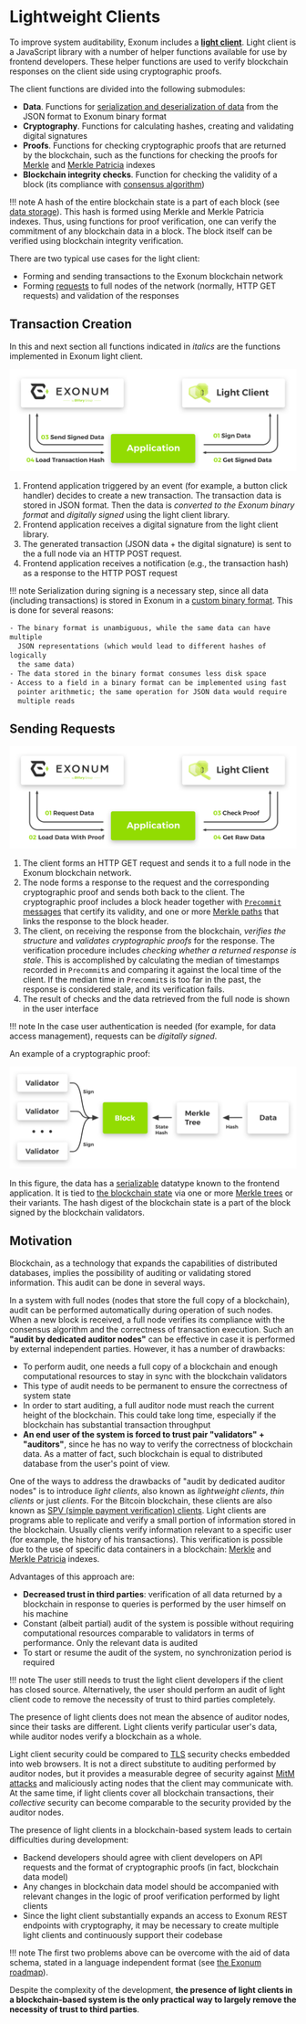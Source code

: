 # Lightweight Clients

To improve system auditability, Exonum includes a [**light
client**](https://github.com/exonum/exonum-client). Light client is a
JavaScript library with a number of helper functions available for use by
frontend developers. These helper functions are used to
verify blockchain responses on the client side using cryptographic proofs.

The client functions are divided into the following submodules:

- **Data**. Functions for [serialization and deserialization of
  data](serialization.md) from the JSON format to
  Exonum binary format
- **Cryptography**. Functions for calculating hashes, creating
  and validating digital signatures
- **Proofs**. Functions for checking cryptographic proofs that
  are returned by the blockchain, such as the functions for
  checking the proofs for [Merkle][mt-index]
  and [Merkle Patricia][mpt-index] indexes
- **Blockchain integrity checks**. Function for checking the
  validity of a block (its compliance with [consensus algorithm](consensus.md))

!!! note
    A hash of the entire blockchain state is a part of each block
    (see [data storage](storage.md)). This hash is formed using Merkle
    and Merkle Patricia indexes. Thus, using functions for proof verification,
    one can verify the commitment of any blockchain data in a block. The block
    itself can be verified using blockchain integrity verification.

There are two typical use cases for the light client:

- Forming and sending transactions to the Exonum blockchain network
- Forming [requests](services.md#read-requests) to full nodes of the network
  (normally, HTTP GET requests) and validation of the responses

## Transaction Creation

In this and next section all functions indicated in *italics* are the functions
implemented in Exonum light client.

![Send data to the blockchain](../images/send-data.png)

1. Frontend application triggered by an event (for example, a button click
  handler) decides to create a new transaction. The transaction data is stored
  in JSON format.
  Then the data is *converted to the Exonum binary format* and
  *digitally signed* using the light client library.
2. Frontend application receives a digital signature from
  the light client library.
3. The generated transaction (JSON data + the digital signature) is sent
  to the a full node via an HTTP POST request.
4. Frontend application receives a notification (e.g., the transaction hash)
  as a response to the HTTP POST request

!!! note
    Serialization during signing is a necessary step, since all
    data (including transactions) is stored in Exonum in a [custom binary
    format](serialization.md). This is done for several reasons:

    - The binary format is unambiguous, while the same data can have multiple
      JSON representations (which would lead to different hashes of logically
      the same data)
    - The data stored in the binary format consumes less disk space
    - Access to a field in a binary format can be implemented using fast
      pointer arithmetic; the same operation for JSON data would require
      multiple reads

## Sending Requests

![Request data from the blockchain](../images/request-data.png)

1. The client forms an HTTP GET request and sends it
  to a full node in the Exonum blockchain network.
2. The node forms a response to the request and the corresponding
  cryptographic proof and sends both back to the client.
  The cryptographic proof includes a block header together with
  [`Precommit` messages](consensus.md#precommit)
  that certify its validity, and one or more
  [Merkle paths](../glossary.md#merkle-proof)
  that links the response to the block header.
3. The client, on receiving the response from the blockchain,
  *verifies the structure* and *validates cryptographic proofs*
  for the response.
  The verification procedure includes *checking whether a returned response
  is stale*. This is accomplished by calculating the median of timestamps
  recorded in `Precommit`s and comparing it against the local time
  of the client.
  If the median time in `Precommit`s is too far in the past, the response
  is considered stale, and its verification fails.
4. The result of checks and the data retrieved from the full node is shown
  in the user interface

!!! note
    In the case user authentication is needed (for example, for data
    access management), requests can be *digitally signed*.

An example of a cryptographic proof:

![Cryptographic proof](../images/proof.png)

In this figure, the data has a [serializable](serialization.md) datatype
known to the frontend application.
It is tied to [the blockchain state](../glossary.md#blockchain-state)
via one or more [Merkle trees](../glossary.md#merkle-tree) or their variants.
The hash digest of the blockchain state is a part of the block signed
by the blockchain validators.

## Motivation

Blockchain, as a technology that expands the capabilities of distributed
databases, implies the possibility of auditing or validating stored
information. This audit can be done in several ways.

In a system with full nodes (nodes that store the full copy of a blockchain),
audit can be performed automatically during operation of such nodes. When a new
block is received, a full node verifies its compliance with the
consensus algorithm and the correctness of transaction execution. Such an
**"audit by dedicated auditor nodes"** can be effective in case it is performed
by external independent parties. However, it has a number of drawbacks:

- To perform audit, one needs a full copy of a blockchain and
  enough computational resources to stay in sync with the blockchain validators
- This type of audit needs to be permanent to ensure the correctness of
  system state
- In order to start auditing, a full auditor node must reach the current height
  of the blockchain. This could take long time, especially if
  the blockchain has substantial transaction throughput
- **An end user of the system is forced to trust pair "validators" +
  "auditors"**, since he has no way to verify the correctness of blockchain
  data. As a matter of fact, such blockchain is equal to distributed database
  from the user's point of view.

One of the ways to address the drawbacks of "audit by dedicated auditor
nodes" is to introduce *light clients*, also known as
*lightweight clients*, *thin clients* or just *clients*. For the Bitcoin
blockchain, these clients are also known as [SPV (simple payment verification)
clients](https://en.bitcoin.it/wiki/Thin_Client_Security). Light clients are
programs able to replicate and verify a small portion of information stored
in the blockchain. Usually clients verify information relevant to a specific
user (for example, the history of his transactions). This verification is
possible due to the use of specific data containers in a blockchain:
[Merkle][mt-index] and
[Merkle Patricia][mpt-index] indexes.

Advantages of this approach are:

- **Decreased trust in third parties**: verification of
  all data returned by a blockchain in response to queries is performed by the
  user himself on his machine
- Constant (albeit partial) audit of the system is possible without requiring
  computational resources comparable to validators in terms of performance.
  Only the relevant data is audited
- To start or resume the audit of the system, no synchronization period is
  required

!!! note
    The user still needs to trust the light client developers if the client
    has closed source. Alternatively, the user should perform an
    audit of light client code to remove the necessity of trust to
    third parties completely.

The presence of light clients does not mean the absence of auditor nodes, since
their tasks are different. Light clients verify particular user's data, while
auditor nodes verify a blockchain as a whole.

Light client security could be compared to [TLS][wiki:tls] security checks
embedded into web browsers. It is not a direct substitute to auditing performed
by auditor nodes, but it provides a measurable degree of security against
[MitM attacks][wiki:mitm] and maliciously acting nodes that the client
may communicate with. At the same time, if light clients cover
all blockchain transactions, their *collective* security can become comparable
to the security provided by the auditor nodes.

The presence of light clients in a blockchain-based system leads to certain
difficulties during development:

- Backend developers should agree with client developers on API requests and
  the format of cryptographic proofs (in fact, blockchain data model)
- Any changes in blockchain data model should be accompanied with relevant
  changes in the logic of proof verification performed by light clients
- Since the light client substantially expands an access to Exonum REST
  endpoints with cryptography, it may be necessary to create multiple
  light clients and continuously support their codebase

!!! note
    The first two problems above can be overcome with the aid of data
    schema, stated in a language independent format (see [the Exonum
    roadmap](../roadmap.md)).

Despite the complexity of the development, **the presence of
light clients in a blockchain-based system is the only practical way to
largely remove the necessity of trust to third parties**.

[github:light-client]: https://github.com/exonum/exonum-client
[wiki:tls]: https://en.wikipedia.org/wiki/Transport_Layer_Security
[wiki:mitm]: https://en.wikipedia.org/wiki/Man-in-the-middle_attack
[mt-index]: storage.md#prooflistindex
[mpt-index]: storage.md#proofmapindex
